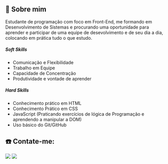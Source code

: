 ## 👻 Sobre mim
Estudante de programação com foco em Front-End, me formando em Desenvolvimento de Sistemas e procurando uma oportunidade para aprender e participar de uma equipe de desevolvimento e de seu dia a dia, colocando em prática tudo o que estudo.

<h5>Soft Skills</h5>

 - Comunicação e Flexibilidade      
 - Trabalho em Equipe 
 - Capacidade de Concentração
 - Produtividade e vontade de aprender
  
 <h5>Hard Skills</h5>
 
 - Conhecimento prático em HTML
 - Conhecimento Prático em CSS
 - JavaScript (Praticando exercícios de lógica de Programação e aprendendo a manipular a DOM)
 - Uso básico do Git/GitHub

## ☎️ Contate-me:
<a href = "wine.barbosa@gmail.com"><img src="https://img.shields.io/badge/Gmail-D14836?style=for-the-badge&logo=gmail&logoColor=white" target="_blank"></a>
<a href="https://www.linkedin.com/in/winebarboza/" target="_blank"><img src="https://img.shields.io/badge/-LinkedIn-%230077B5?style=for-the-badge&logo=linkedin&logoColor=white" target="_blank"></a>   
